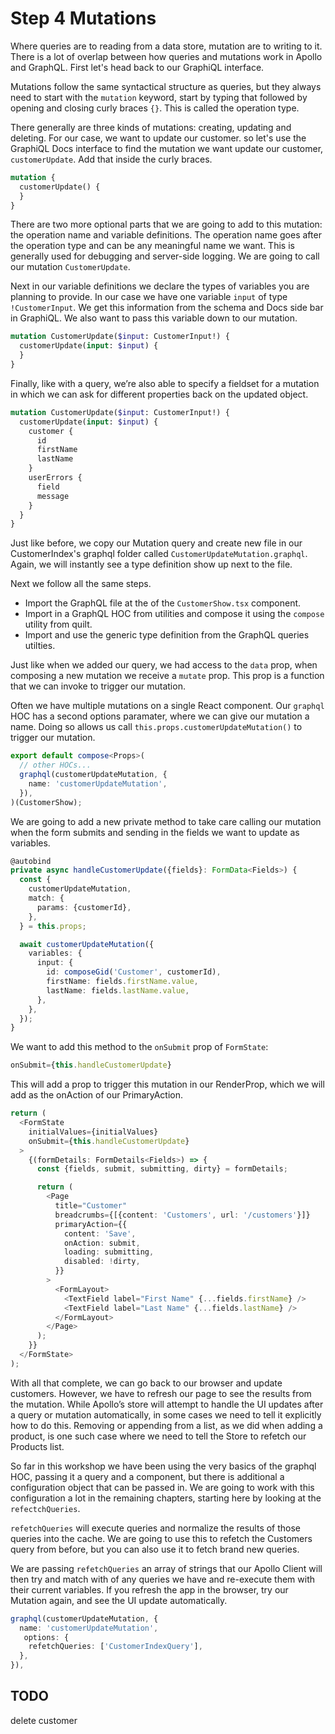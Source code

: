 # Step 4 Mutations

Where queries are to reading from a data store, mutation are to writing to it. There is a lot of overlap between how queries and mutations work in Apollo and GraphQL. First let's head back to our GraphiQL interface.

Mutations follow the same syntactical structure as queries, but they always need to start with the `mutation` keyword, start by typing that followed by opening and closing curly braces `{}`. This is called the operation type.

There generally are three kinds of mutations: creating, updating and deleting. For our case, we want to update our customer. so let's use the GraphiQL Docs interface to find the mutation we want update our customer, `customerUpdate`. Add that inside the curly braces.

```graphql
mutation {
  customerUpdate() {
  }
}
```

There are two more optional parts that we are going to add to this mutation: the operation name and variable definitions. The operation name goes after the operation type and can be any meaningful name we want. This is generally used for debugging and server-side logging. We are going to call our mutation `CustomerUpdate`.

Next in our variable definitions we declare the types of variables you are planning to provide. In our case we have one variable `input` of type `!CustomerInput`. We get this information from the schema and Docs side bar in GraphiQL. We also want to pass this variable down to our mutation. 

```graphql
mutation CustomerUpdate($input: CustomerInput!) {
  customerUpdate(input: $input) {
  }
}
```

Finally, like with a query, we’re also able to specify a fieldset for a mutation in which we can ask for different properties back on the updated object.  


```graphql
mutation CustomerUpdate($input: CustomerInput!) {
  customerUpdate(input: $input) {
    customer {
      id
      firstName
      lastName
    }
    userErrors {
      field
      message
    }
  }
}
```

Just like before, we copy our Mutation query and create new file in our CustomerIndex's graphql folder called `CustomerUpdateMutation.graphql`. Again, we will instantly see a type definition show up next to the file.

Next we follow all the same steps.

* Import the GraphQL file at the of the `CustomerShow.tsx` component.
* Import in a GraphQL HOC from utilities and compose it using the `compose` utility from quilt.
* Import and use the generic type definition from the GraphQL queries utilties.

Just like when we added our query, we had access to the `data` prop, when composing a new mutation we receive a `mutate` prop. This prop is a function that we can invoke to trigger our mutation. 

Often we have multiple mutations on a single React component. Our `graphql` HOC has a second options paramater, where we can give our mutation a name. Doing so allows us call `this.props.customerUpdateMutation()` to trigger our mutation. 

```ts
export default compose<Props>(
  // other HOCs...
  graphql(customerUpdateMutation, {
    name: 'customerUpdateMutation',
  }),
)(CustomerShow);
```

We are going to add a new private method to take care calling our mutation when the form submits and sending in the fields we want to update as variables.

```ts
@autobind
private async handleCustomerUpdate({fields}: FormData<Fields>) {
  const {
    customerUpdateMutation,
    match: {
      params: {customerId},
    },
  } = this.props;

  await customerUpdateMutation({
    variables: {
      input: {
        id: composeGid('Customer', customerId),
        firstName: fields.firstName.value,
        lastName: fields.lastName.value,
      },
    },
  });
}
```

We want to add this method to the `onSubmit` prop of `FormState`:

```ts
onSubmit={this.handleCustomerUpdate}
```

This will add a prop to trigger this mutation in our RenderProp, which we will add as the onAction of our PrimaryAction.

```ts
return (
  <FormState
    initialValues={initialValues}
    onSubmit={this.handleCustomerUpdate}
  >
    {(formDetails: FormDetails<Fields>) => {
      const {fields, submit, submitting, dirty} = formDetails;

      return (
        <Page
          title="Customer"
          breadcrumbs={[{content: 'Customers', url: '/customers'}]}
          primaryAction={{
            content: 'Save',
            onAction: submit,
            loading: submitting,
            disabled: !dirty,
          }}
        >
          <FormLayout>
            <TextField label="First Name" {...fields.firstName} />
            <TextField label="Last Name" {...fields.lastName} />
          </FormLayout>
        </Page>
      );
    }}
  </FormState>
);
```

With all that complete, we can go back to our browser and update customers. However, we have to refresh our page to see the results from the mutation. While Apollo’s store will attempt to handle the UI updates after a query or mutation automatically, in some cases we need to tell it explicitly how to do this. Removing or appending from a list, as we did when adding a product, is one such case where we need to tell the Store to refetch our Products list.

So far in this workshop we have been using the very basics of the graphql HOC, passing it a query and a component, but there is additional a configuration object that can be passed in. We are going to work with this configuration a lot in the remaining chapters, starting here by looking at the `refectchQueries`.

`refetchQueries` will execute queries and normalize the results of those queries into the cache. We are going to use this to refetch the Customers query from before, but you can also use it to fetch brand new queries.

We are passing `refetchQueries` an array of strings that our Apollo Client will then try and match with of any queries we have and re-execute them with their current variables. If you refresh the app in the browser, try our Mutation again, and see the UI update automatically.

```ts
graphql(customerUpdateMutation, {
  name: 'customerUpdateMutation',
   options: {
    refetchQueries: ['CustomerIndexQuery'],
  },
}),
```


## TODO

delete customer



